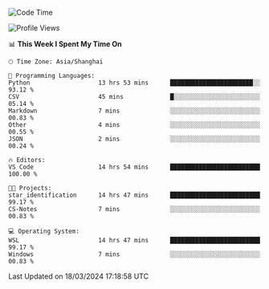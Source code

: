 <!--START_SECTION:waka-->
![Code Time](http://img.shields.io/badge/Code%20Time-1%2C548%20hrs%2048%20mins-blue)

![Profile Views](http://img.shields.io/badge/Profile%20Views-0-blue)

📊 **This Week I Spent My Time On** 

```text
🕑︎ Time Zone: Asia/Shanghai

💬 Programming Languages: 
Python                   13 hrs 53 mins      ███████████████████████░░   93.12 % 
CSV                      45 mins             █░░░░░░░░░░░░░░░░░░░░░░░░   05.14 % 
Markdown                 7 mins              ░░░░░░░░░░░░░░░░░░░░░░░░░   00.83 % 
Other                    4 mins              ░░░░░░░░░░░░░░░░░░░░░░░░░   00.55 % 
JSON                     2 mins              ░░░░░░░░░░░░░░░░░░░░░░░░░   00.24 % 

🔥 Editors: 
VS Code                  14 hrs 54 mins      █████████████████████████   100.00 % 

🐱‍💻 Projects: 
star_identification      14 hrs 47 mins      █████████████████████████   99.17 % 
CS-Notes                 7 mins              ░░░░░░░░░░░░░░░░░░░░░░░░░   00.83 % 

💻 Operating System: 
WSL                      14 hrs 47 mins      █████████████████████████   99.17 % 
Windows                  7 mins              ░░░░░░░░░░░░░░░░░░░░░░░░░   00.83 % 
```


 Last Updated on 18/03/2024 17:18:58 UTC
<!--END_SECTION:waka-->